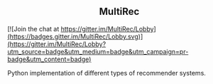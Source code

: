 <h2 align="center">MultiRec</h2>

[![Join the chat at https://gitter.im/MultiRec/Lobby](https://badges.gitter.im/MultiRec/Lobby.svg)](https://gitter.im/MultiRec/Lobby?utm_source=badge&utm_medium=badge&utm_campaign=pr-badge&utm_content=badge)
<br>

Python implementation of different types of recommender systems.
